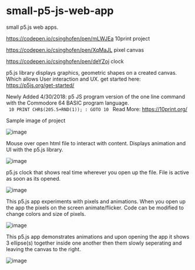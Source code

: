 # small-p5-js-web-app
small p5.js web apps. 

https://codepen.io/csinghofen/pen/mLWJEa 10print project

https://codepen.io/csinghofen/pen/XqMaJL pixel canvas

https://codepen.io/csinghofen/pen/deYZoj clock

p5.js library displays graphics, geometric shapes on a created canvas. Which allows User interaction and UX. get started here: https://p5js.org/get-started/

Newly Added 4/30/2018:   p5 JS program version of the  one line command with the  Commodore 64 BASIC program language.   
<code> 10 PRINT CHR$(205.5+RND(1)); : GOTO 10 </code>
 Read More: https://10print.org/
 
 Sample image of project
 
 ![image](https://user-images.githubusercontent.com/23155302/39594008-7870c22e-4ed9-11e8-8bae-cebebceacdbd.png)
 
Mouse over open html file to interact with content. Displays animation and UI with the p5.js library.

![image](https://user-images.githubusercontent.com/23155302/39594117-c1db8890-4ed9-11e8-9a82-76d782e31b63.png)

p5.js  clock that shows real time wherever you open up the file. File is active as soon as its opened. 

![image](https://user-images.githubusercontent.com/23155302/39594154-db2c5e6e-4ed9-11e8-9386-0fd7415ea91c.png)

This p5.js app experiments with pixels and animations. When you open up the app the pixels on the screen animate/flicker. Code can be modified to change colors and size of pixels. 

![image](https://user-images.githubusercontent.com/23155302/39594215-0219f824-4eda-11e8-97ab-cb43fdbb1da9.png)

This p5.js app demonstrates animations and upon opening the app it shows 3 ellipse(s) together inside one another then them slowly seperating and leaving the canvas to the right. 

![image](https://user-images.githubusercontent.com/23155302/39594256-257b0ab0-4eda-11e8-94f5-86be3092255e.png)
